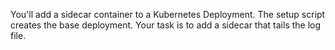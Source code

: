 You'll add a sidecar container to a Kubernetes Deployment. The setup script creates the base deployment. Your task is to add a sidecar that tails the log file.


